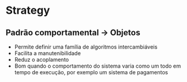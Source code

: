 # Strategy

## Padrão comportamental -> Objetos

- Permite definir uma família de algoritmos intercambiáveis
- Facilita a manutenibilidade
- Reduz o acoplamento
- Bom quando o comportamento do sistema varia como um todo em tempo de execução, por exemplo um sistema de pagamentos